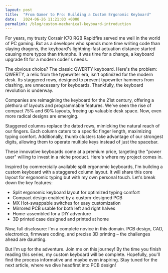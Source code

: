 ```yaml
---
layout: post
title:  "From Gamer to Pro: Building a Custom Ergonomic Keyboard"
date:   2024-06-26 11:21:03 +0000
permalink: /blog/custom-mechanical-keyboard-introduction
---
```

For years, my trusty Corsair K70 RGB Rapidfire served me well in the world of PC gaming. But as a developer who spends more time writing code than slaying dragons, the keyboard's lightning-fast actuation distance started causing more typos than triumphs. It was time for a change, a keyboard upgrade fit for a modern coder's needs.

The obvious choice? The classic QWERTY keyboard. Here's the problem: QWERTY, a relic from the typewriter era, isn't optimized for the modern desk. Its staggered rows, designed to prevent typewriter hammers from clashing, are unnecessary for keyboards. Thankfully, the keyboard revolution is underway.

Companies are reimagining the keyboard for the 21st century, offering a plethora of layouts and programmable features. We've seen the rise of compact 75% and 60% layouts, freeing up valuable desk space. Now, even more radical designs are emerging.

Staggered columns replace the dated rows, mimicking the natural reach of our fingers. Each column caters to a specific finger length, maximizing typing comfort. Additionally, thumb clusters take advantage of our strongest digits, allowing them to operate multiple keys instead of just the spacebar.

These innovative keyboards come at a premium price, targeting the "power user" willing to invest in a niche product. Here's where my project comes in.

Inspired by commercially available split ergonomic keyboards, I'm building a custom keyboard with a staggered column layout. It will share this core layout for ergonomic typing but with my own personal touch. Let's break down the key features:

- Split ergonomic keyboard layout for optimized typing comfort
- Compact design enabled by a custom-designed PCB
- MX Hot-swappable switches for easy customization
- Mirrored PCB usable for both left and right halves
- Home-assembled for a DIY adventure
- 3D printed case designed and printed at home

Now, full disclosure: I'm a complete novice in this domain. PCB design, CAD, electronics, firmware coding, and precise 3D printing – the challenges ahead are daunting.

But I'm up for the adventure. Join me on this journey! By the time you finish reading this series, my custom keyboard will be complete. Hopefully, you'll find the process informative and maybe even inspiring. Stay tuned for the next article, where we dive headfirst into PCB design!
